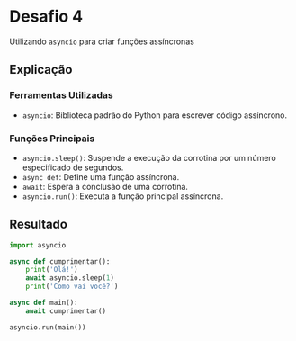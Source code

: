 # Desafio 4

Utilizando `asyncio` para criar funções assíncronas

## Explicação

### Ferramentas Utilizadas

- `asyncio`: Biblioteca padrão do Python para escrever código assíncrono.

### Funções Principais

- `asyncio.sleep()`: Suspende a execução da corrotina por um número especificado de segundos.
- `async def`: Define uma função assíncrona.
- `await`: Espera a conclusão de uma corrotina.
- `asyncio.run()`: Executa a função principal assíncrona.

## Resultado

```py
import asyncio

async def cumprimentar():
    print('Olá!')
    await asyncio.sleep(1)
    print('Como vai você?')

async def main():
    await cumprimentar()

asyncio.run(main())